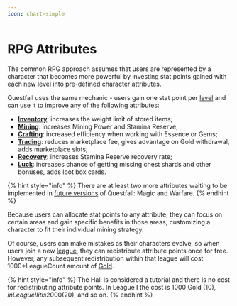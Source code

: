 ```yaml
---
icon: chart-simple
---
```


# RPG Attributes

The common RPG approach assumes that users are represented by a character that becomes more powerful by investing stat points gained with each new level into pre-defined character attributes.

Questfall uses the same mechanic - users gain one stat point per [level](../levels.md) and can use it to improve any of the following attributes:

* [**Inventory**](inventory.md): increases the weight limit of stored items;
* [**Mining**](mining.md): increases Mining Power and Stamina Reserve;
* [**Crafting**](crafting.md):  increased efficiency when working with Essence or Gems;
* [**Trading**](trading.md): reduces marketplace fee, gives advantage on Gold withdrawal, adds marketplace slots;
* [**Recovery**](recovery.md): increases Stamina Reserve recovery rate;
* [**Luck**](luck.md): increases chance of getting missing chest shards and other bonuses, adds loot box cards.

{% hint style="info" %}
There are at least two more attributes waiting to be implemented in [future versions](../../../roadmap/future-versions.md) of Questfall: Magic and Warfare.
{% endhint %}

Because users can allocate stat points to any attribute, they can focus on certain areas and gain specific benefits in those areas, customizing a character to fit their individual mining strategy.

Of course, users can make mistakes as their characters evolve, so when users join a new [league](../leagues.md), they can redistribute attribute points once for free. However, any subsequent redistribution within that league will cost 1000\*LeagueCount amount of [Gold](../../../assets/gold-in-game.md).

{% hint style="info" %}
The Hall is considered a tutorial and there is no cost for redistributing attribute points. In League I the cost is 1000 Gold ($10), in League II it is 2000 ($20), and so on.
{% endhint %}
